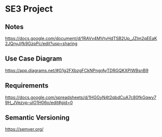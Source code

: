 # SE3 Project



## Notes

https://docs.google.com/document/d/1RAVv4MVtyHdTSB2Up_JZlm2qEEaK2JQnyJjfk9GzpPc/edit?usp=sharing


## Use Case Diagram

https://app.diagrams.net/#G1g2FXbzgFCkNPngrAyTDRGQKXPlWBsnB9


## Requirements 

https://docs.google.com/spreadsheets/d/1HGGyN4t2qbdCuA7c80fkGqwy79H_JVezyp-uIO1H06o/edit#gid=0


## Semantic Versioning

https://semver.org/
